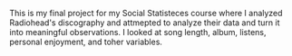 This is my final project for my Social Statisteces course where I analyzed Radiohead's discography and attmepted to analyze their data and turn it into meaningful observations. I looked at song length, album, listens, personal enjoyment, and toher variables.
